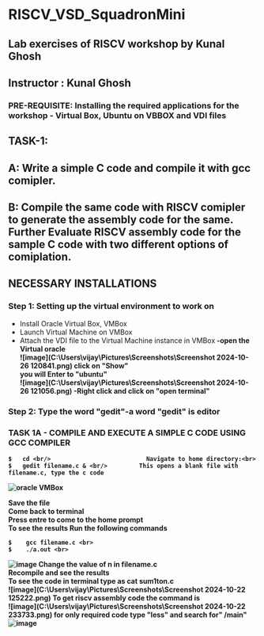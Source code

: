 

# RISCV_VSD_SquadronMini
## Lab exercises of RISCV workshop by Kunal Ghosh
## Instructor : Kunal Ghosh

### PRE-REQUISITE: Installing the required applications for the workshop - Virtual Box, Ubuntu on VBBOX and VDI files

## TASK-1: 
## A: Write a simple C code and compile it with gcc comipler. 
## B: Compile the same code with RISCV comipler to generate the assembly code for the same. Further Evaluate RISCV assembly code for the sample C code with two different options of comiplation.

## NECESSARY INSTALLATIONS
### Step 1: Setting up the virtual environment to work on
- Install Oracle Virtual Box, VMBox<br/>
- Launch Virtual Machine on VMBox<br/>
- Attach the VDI file to the Virtual Machine instance in VMBox<b>
-open the Virtual oracle<br>
![image](C:\Users\vijay\Pictures\Screenshots\Screenshot 2024-10-26 120841.png)
click on  "Show"<br>
 you will Enter to "ubuntu"<br>
 ![image](C:\Users\vijay\Pictures\Screenshots\Screenshot 2024-10-26 121056.png)
 -Right click and click on "open terminal"<br>

### Step 2: Type the word "gedit"-a word "gedit" is editor

### TASK 1A - COMPILE AND EXECUTE A SIMPLE C CODE USING GCC COMPILER
    $   cd <br/>                           Navigate to home directory:<br>
    $   gedit filename.c & <br/>         This opens a blank file with filename.c, type the c code
    
![oracle VMBox](https://github.com/user-attachments/assets/ec510c91-5706-4d7f-abd5-e825ae070f5e)

Save the file<br> 
Come back to terminal<br>
Press entre to come to the home prompt<br>
To see the results Run the following commands

    $    gcc filename.c <br>
    $    ./a.out <br>
![image](C:\Users\vijay\Pictures\Task1.png)
Change the value of n in filename.c <br>
Recompile and see the results <br>
To see the code in terminal type as cat sum1ton.c<br>
![image](C:\Users\vijay\Pictures\Screenshots\Screenshot 2024-10-22 125222.png)
To get riscv assembly code the command is<br>
![image](C:\Users\vijay\Pictures\Screenshots\Screenshot 2024-10-22 233733.png)
for only required code type "less" and search for" /main"<br>
![image](C:\Users\vijay\Pictures\assembly.png)




